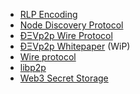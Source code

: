 <!-- TITLE: ÐΞV Technologies -->

- [RLP Encoding](RLP)
- [Node Discovery Protocol](Node-discovery-protocol)
- [ÐΞVp2p Wire Protocol](%C3%90%CE%9EVp2p-Wire-Protocol)
- [ÐΞVp2p Whitepaper](libp2p-Whitepaper) (WiP)
- [Wire protocol](Ethereum-Wire-Protocol)
- [libp2p](https://libp2p.io/)
- [Web3 Secret Storage](Web3-Secret-Storage-Definition)

